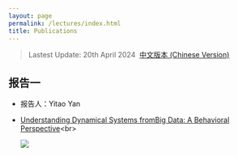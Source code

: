 ```yaml
---
layout: page
permalink: /lectures/index.html
title: Publications
---
```


> Lastest Update: 20th April 2024&nbsp;  [中文版本 (Chinese Version)](https://caihanlin.com/file/publications-zh/)

## 报告一

- 报告人：Yitao Yan<br>

- [Understanding Dynamical Systems fromBig Data: A Behavioral Perspective]("https://lxy.usst.edu.cn/2023/1229/c6729a314109/page.htm")<br>

  <div>
  <img src="https://usst222122164.github.io/images/lectures/yitaoyan.jpg">
  </div>

<br>
